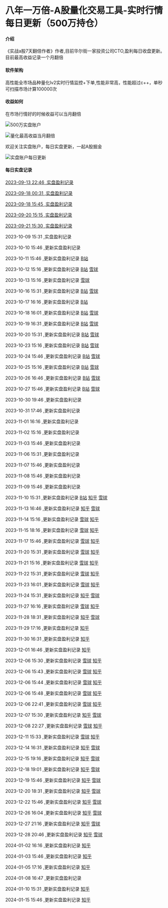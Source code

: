 # 八年一万倍-A股量化交易工具-实时行情每日更新（500万持仓）

#### 介绍
《实战a股7天翻倍作者》作者,目前华尔街一家投资公司CTO,盈利每日收盘更新。目前最高收益记录一个月翻倍

#### 软件架构
高性能全市场品种量化lv2实时行情监控+下单,性能非常高，性能超过c++，单秒可扫描市场计算100000次

#### 收益如何
在市场行情好的时候收益可以当月翻倍

![500万实盘账户](实盘.jpg)

![量化最高收益当月翻倍](一个月翻倍.jpg)

欢迎关注实盘账户，每日实盘更新，一起A股掘金

![实盘账户每日更新](关注实盘.png)

#### 每日实盘记录

[2023-09-13 22:46 ,实盘盈利记录](https://www.bilibili.com/read/cv26508886/?jump_opus=1)

[2023-09-18 00:31 ,实盘盈利记录](https://www.bilibili.com/read/cv26580056/?jump_opus=1)

[2023-09-18 15:45 ,实盘盈利记录](https://www.bilibili.com/read/cv26591000/?jump_opus=1)

[2023-09-20 15:15 ,实盘盈利记录](https://www.bilibili.com/read/cv26630562/?jump_opus=1)

[2023-09-21 15:30 ,实盘盈利记录](https://www.bilibili.com/read/cv26652626/?jump_opus=1)

2023-10-09 15:31 ,实盘盈利记录 

2023-10-10 15:46 ,更新实盘盈利记录 

2023-10-11 15:46 ,更新实盘盈利记录 [B站](https://www.bilibili.com/read/cv27000188/?jump_opus=1) 

2023-10-12 15:16 ,更新实盘盈利记录 [B站](https://www.bilibili.com/read/cv27021214/?jump_opus=1) [雪球](https://xueqiu.com/u/1713317469) 

2023-10-13 15:16 ,更新实盘盈利记录 [雪球](https://xueqiu.com/u/1713317469) 

2023-10-16 15:31 ,更新实盘盈利记录 [B站](https://www.bilibili.com/read/cv27099542/?jump_opus=1) [雪球](https://xueqiu.com/u/1713317469) 

2023-10-17 16:16 ,更新实盘盈利记录 [B站](https://www.bilibili.com/read/cv27123431/?jump_opus=1) 

2023-10-18 16:01 ,更新实盘盈利记录 [B站](https://www.bilibili.com/read/cv27144953/?jump_opus=1) [雪球](https://xueqiu.com/u/1713317469) 

2023-10-19 16:31 ,更新实盘盈利记录 [B站](https://www.bilibili.com/read/cv27167229/?jump_opus=1) [雪球](https://xueqiu.com/u/1713317469) 

2023-10-20 15:31 ,更新实盘盈利记录 [B站](https://www.bilibili.com/read/cv27186588/?jump_opus=1) [雪球](https://xueqiu.com/u/1713317469) 

2023-10-23 15:16 ,更新实盘盈利记录 [B站](https://www.bilibili.com/read/cv27239471/?jump_opus=1) [雪球](https://xueqiu.com/u/1713317469) 

2023-10-24 15:46 ,更新实盘盈利记录 [B站](https://www.bilibili.com/read/cv27262046/?jump_opus=1) [雪球](https://xueqiu.com/u/1713317469) 

2023-10-25 15:16 ,更新实盘盈利记录 [B站](https://www.bilibili.com/read/cv27283242/?jump_opus=1) [雪球](https://xueqiu.com/u/1713317469) 

2023-10-26 16:46 ,更新实盘盈利记录 [B站](https://www.bilibili.com/read/cv27308189/?jump_opus=1) [雪球](https://xueqiu.com/u/1713317469) 

2023-10-27 15:46 ,更新实盘盈利记录 [B站](https://www.bilibili.com/read/cv27328474/?jump_opus=1) [雪球](https://xueqiu.com/u/1713317469) 

2023-10-30 19:46 ,更新实盘盈利记录 

2023-10-31 17:46 ,更新实盘盈利记录 

2023-11-01 16:16 ,更新实盘盈利记录 

2023-11-02 15:16 ,更新实盘盈利记录 

2023-11-03 15:46 ,更新实盘盈利记录 

2023-11-06 15:31 ,更新实盘盈利记录 

2023-11-07 15:46 ,更新实盘盈利记录 

2023-11-08 15:46 ,更新实盘盈利记录 

2023-11-09 15:46 ,更新实盘盈利记录 

2023-11-10 15:31 ,更新实盘盈利记录 [B站](https://www.bilibili.com/read/cv27620813/?jump_opus=1) [知乎](https://zhuanlan.zhihu.com/p/666156841) [雪球](https://xueqiu.com/u/1713317469) 

2023-11-13 16:46 ,更新实盘盈利记录 [知乎](https://zhuanlan.zhihu.com/p/666608439) [雪球](https://xueqiu.com/u/1713317469) 

2023-11-14 15:16 ,更新实盘盈利记录 [雪球](https://xueqiu.com/u/1713317469) [知乎](https://zhuanlan.zhihu.com/p/666782093) 

2023-11-15 18:16 ,更新实盘盈利记录 [雪球](https://xueqiu.com/u/1713317469) [知乎](https://zhuanlan.zhihu.com/p/667029472) 

2023-11-17 15:46 ,更新实盘盈利记录 [雪球](https://xueqiu.com/u/1713317469) [知乎](https://zhuanlan.zhihu.com/p/667386930) 

2023-11-20 15:31 ,更新实盘盈利记录 [雪球](https://xueqiu.com/u/1713317469) [知乎](https://zhuanlan.zhihu.com/p/667805250) 

2023-11-21 15:16 ,更新实盘盈利记录 [雪球](https://xueqiu.com/u/1713317469) [知乎](https://zhuanlan.zhihu.com/p/668001322) 

2023-11-22 15:31 ,更新实盘盈利记录 [雪球](https://xueqiu.com/u/1713317469) [知乎](https://zhuanlan.zhihu.com/p/668203471) 

2023-11-23 16:01 ,更新实盘盈利记录 [雪球](https://xueqiu.com/u/1713317469) [知乎](https://zhuanlan.zhihu.com/p/668414508) 

2023-11-24 15:31 ,更新实盘盈利记录 [知乎](https://zhuanlan.zhihu.com/p/) [雪球](https://xueqiu.com/u/1713317469) 

2023-11-27 16:16 ,更新实盘盈利记录 [雪球](https://xueqiu.com/u/1713317469) [知乎](https://zhuanlan.zhihu.com/p/) 

2023-11-28 18:31 ,更新实盘盈利记录 [知乎](https://zhuanlan.zhihu.com/p/) [雪球](https://xueqiu.com/u/1713317469) 

2023-11-29 17:16 ,更新实盘盈利记录 [知乎](https://zhuanlan.zhihu.com/p/) 

2023-11-30 16:31 ,更新实盘盈利记录 [知乎](https://zhuanlan.zhihu.com/p/) 

2023-12-01 16:46 ,更新实盘盈利记录 [知乎](https://zhuanlan.zhihu.com/p/669897842) 

2023-12-06 15:30 ,更新实盘盈利记录 [雪球](https://xueqiu.com/u/1713317469) [知乎](https://zhuanlan.zhihu.com/p/670720473) 

2023-12-06 15:43 ,更新实盘盈利记录 [雪球](https://xueqiu.com/u/1713317469) [知乎](https://zhuanlan.zhihu.com/p/670724467) 

2023-12-06 15:44 ,更新实盘盈利记录 [雪球](https://xueqiu.com/u/1713317469) [知乎](https://zhuanlan.zhihu.com/p/670724467) 

2023-12-06 15:48 ,更新实盘盈利记录 [雪球](https://xueqiu.com/u/1713317469) [知乎](https://zhuanlan.zhihu.com/p/670725666) 

2023-12-06 22:41 ,更新实盘盈利记录 [雪球](https://xueqiu.com/u/1713317469) [知乎](https://zhuanlan.zhihu.com/p/670808008) 

2023-12-07 15:30 ,更新实盘盈利记录 [知乎](https://zhuanlan.zhihu.com/p/670936726) [雪球](https://xueqiu.com/u/1713317469) 

2023-12-08 22:27 ,更新实盘盈利记录 [雪球](https://xueqiu.com/u/1713317469) [知乎](https://zhuanlan.zhihu.com/p/671227197) 

2023-12-11 15:33 ,更新实盘盈利记录 [雪球](https://xueqiu.com/u/1713317469) [知乎](https://zhuanlan.zhihu.com/p/671594715) 

2023-12-14 16:31 ,更新实盘盈利记录 [知乎](https://zhuanlan.zhihu.com/p/672248651) [雪球](https://xueqiu.com/u/1713317469) 

2023-12-15 19:16 ,更新实盘盈利记录 [知乎](https://zhuanlan.zhihu.com/p/672490318) [雪球](https://xueqiu.com/u/1713317469) 

2023-12-18 19:01 ,更新实盘盈利记录 [知乎](https://zhuanlan.zhihu.com/p/672910232) [雪球](https://xueqiu.com/u/1713317469) 

2023-12-19 15:46 ,更新实盘盈利记录 [知乎](https://zhuanlan.zhihu.com/p/673068646) [雪球](https://xueqiu.com/u/1713317469) 

2023-12-20 18:31 ,更新实盘盈利记录 [知乎](https://zhuanlan.zhihu.com/p/673308847) [雪球](https://xueqiu.com/u/1713317469) 

2023-12-22 15:46 ,更新实盘盈利记录 [知乎](https://zhuanlan.zhihu.com/p/673660611) [雪球](https://xueqiu.com/u/1713317469) 

2023-12-26 16:04 ,更新实盘盈利记录 [知乎](https://zhuanlan.zhihu.com/p/674629352) [雪球](https://xueqiu.com/u/1713317469) 

2023-12-27 21:16 ,更新实盘盈利记录 [知乎](https://zhuanlan.zhihu.com/p/674886060) [雪球](https://xueqiu.com/u/1713317469) 

2023-12-28 20:46 ,更新实盘盈利记录 [知乎](https://zhuanlan.zhihu.com/p/675072172) [雪球](https://xueqiu.com/u/1713317469) 

2024-01-02 16:16 ,更新实盘盈利记录 [知乎](https://zhuanlan.zhihu.com/p/675679260) 

2024-01-03 15:46 ,更新实盘盈利记录 [知乎](https://zhuanlan.zhihu.com/p/675861462) 

2024-01-05 17:16 ,更新实盘盈利记录 [知乎](https://zhuanlan.zhihu.com/p/676275177) 

2024-01-08 16:47 ,更新实盘盈利记录 

2024-01-10 15:31 ,更新实盘盈利记录 [知乎](https://zhuanlan.zhihu.com/p/) 

2024-01-15 15:46 ,更新实盘盈利记录 [知乎](https://zhuanlan.zhihu.com/p/) 